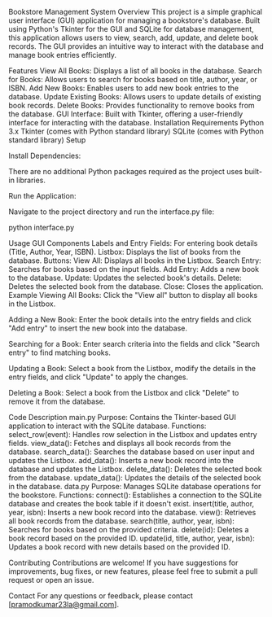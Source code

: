 Bookstore Management System
Overview
This project is a simple graphical user interface (GUI) application for managing a bookstore's database. Built using Python's Tkinter for the GUI and SQLite for database management, this application allows users to view, search, add, update, and delete book records. The GUI provides an intuitive way to interact with the database and manage book entries efficiently.

Features
View All Books: Displays a list of all books in the database.
Search for Books: Allows users to search for books based on title, author, year, or ISBN.
Add New Books: Enables users to add new book entries to the database.
Update Existing Books: Allows users to update details of existing book records.
Delete Books: Provides functionality to remove books from the database.
GUI Interface: Built with Tkinter, offering a user-friendly interface for interacting with the database.
Installation
Requirements
Python 3.x
Tkinter (comes with Python standard library)
SQLite (comes with Python standard library)
Setup

Install Dependencies:

There are no additional Python packages required as the project uses built-in libraries.

Run the Application:

Navigate to the project directory and run the interface.py file:

python interface.py

Usage
GUI Components
Labels and Entry Fields: For entering book details (Title, Author, Year, ISBN).
Listbox: Displays the list of books from the database.
Buttons:
View All: Displays all books in the Listbox.
Search Entry: Searches for books based on the input fields.
Add Entry: Adds a new book to the database.
Update: Updates the selected book's details.
Delete: Deletes the selected book from the database.
Close: Closes the application.
Example
Viewing All Books:
Click the "View all" button to display all books in the Listbox.

Adding a New Book:
Enter the book details into the entry fields and click "Add entry" to insert the new book into the database.

Searching for a Book:
Enter search criteria into the fields and click "Search entry" to find matching books.

Updating a Book:
Select a book from the Listbox, modify the details in the entry fields, and click "Update" to apply the changes.

Deleting a Book:
Select a book from the Listbox and click "Delete" to remove it from the database.

Code Description
main.py
Purpose: Contains the Tkinter-based GUI application to interact with the SQLite database.
Functions:
select_row(event): Handles row selection in the Listbox and updates entry fields.
view_data(): Fetches and displays all book records from the database.
search_data(): Searches the database based on user input and updates the Listbox.
add_data(): Inserts a new book record into the database and updates the Listbox.
delete_data(): Deletes the selected book from the database.
update_data(): Updates the details of the selected book in the database.
data.py
Purpose: Manages SQLite database operations for the bookstore.
Functions:
connect(): Establishes a connection to the SQLite database and creates the book table if it doesn't exist.
insert(title, author, year, isbn): Inserts a new book record into the database.
view(): Retrieves all book records from the database.
search(title, author, year, isbn): Searches for books based on the provided criteria.
delete(id): Deletes a book record based on the provided ID.
update(id, title, author, year, isbn): Updates a book record with new details based on the provided ID.

Contributing
Contributions are welcome! If you have suggestions for improvements, bug fixes, or new features, please feel free to submit a pull request or open an issue.

Contact
For any questions or feedback, please contact [pramodkumar23la@gmail.com].
